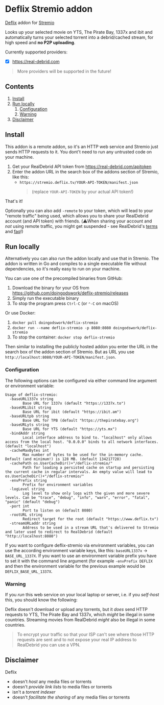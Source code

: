 Deflix Stremio addon
====================

[Deflix](https://deflix.tv) addon for [Stremio](https://stremio.com)

Looks up your selected movie on YTS, The Pirate Bay, 1337x and ibit and automatically turns your selected torrent into a debrid/cached stream, for high speed and **no P2P uploading**.

Currently supported providers:

- [x] <https://real-debrid.com>

> More providers will be supported in the future!

Contents
--------

1. [Install](#install)
2. [Run locally](#run-locally)
   1. [Configuration](#configuration)
   2. [Warning](#warning)
3. [Disclaimer](#disclaimer)

Install
-------

This addon is a remote addon, so it's an HTTP web service and Stremio just sends HTTP requests to it. You dont't need to run any untrusted code on your machine.

1. Get your RealDebrid API token from <https://real-debrid.com/apitoken>
2. Enter the addon URL in the search box of the addons section of Stremio, like this:
   - `https://stremio.deflix.tv/YOUR-API-TOKEN/manifest.json`  
     > (replace `YOUR-API-TOKEN` by your actual API token!)

That's it!

Optionally you can also add `-remote` to your token, which will lead to your "remote traffic" being used, which allows you to share your RealDebrid account (and API token) with friends. (⚠️When sharing your account and *not* using remote traffic, you might get suspended - see RealDebrid's [terms](https://real-debrid.com/terms) and [faq](https://real-debrid.com/faq)!)

Run locally
-----------

Alternatively you can also run the addon locally and use that in Stremio. The addon is written in Go and compiles to a single executable file without dependencies, so it's really easy to run on your machine.

You can use one of the precompiled binaries from GitHub:

1. Download the binary for your OS from <https://github.com/doingodswork/deflix-stremio/releases>
2. Simply run the executable binary
3. To stop the program press `Ctrl-C` (or `⌃-C` on macOS)

Or use Docker:

1. `docker pull doingodswork/deflix-stremio`
2. `docker run --name deflix-stremio -p 8080:8080 doingodswork/deflix-stremio`
3. To stop the container: `docker stop deflix-stremio`

Then similar to installing the publicly hosted addon you enter the URL in the search box of the addon section of Stremio. But as URL you use `http://localhost:8080/YOUR-API-TOKEN/manifest.json`.

### Configuration

The following options can be configured via either command line argument or environment variable:

```text
Usage of deflix-stremio:
  -baseURL1337x string
        Base URL for 1337x (default "https://1337x.to")
  -baseURLibit string
        Base URL for ibit (default "https://ibit.am")
  -baseURLtpb string
        Base URL for TPB (default "https://thepiratebay.org")
  -baseURLyts string
        Base URL for YTS (default "https://yts.mx")
  -bindAddr string
        Local interface address to bind to. "localhost" only allows access from the local host. "0.0.0.0" binds to all network interfaces. (default "localhost")
  -cacheMaxBytes int
        Max number of bytes to be used for the in-memory cache. Default (and minimum!) is 128 MB. (default 134217728)
  -cachePath os.UserCacheDir()+"/deflix-stremio/"
        Path for loading a persisted cache on startup and persisting the current cache in regular intervals. An empty value will lead to os.UserCacheDir()+"/deflix-stremio/"
  -envPrefix string
        Prefix for environment variables
  -logLevel string
        Log level to show only logs with the given and more severe levels. Can be "trace", "debug", "info", "warn", "error", "fatal", "panic" (default "debug")
  -port int
        Port to listen on (default 8080)
  -rootURL string
        Redirect target for the root (default "https://www.deflix.tv")
  -streamURLaddr string
        Address to be used in a stream URL that's delivered to Stremio and later used to redirect to RealDebrid (default "http://localhost:8080")
```

If you want to configure deflix-stremio via environment variables, you can use the according environment variable keys, like this: `baseURL1337x` -> `BASE_URL_1337X`. If you want to use an environment variable prefix you have to set it with the command line argument (for example `-envPrefix DEFLIX` and then the environment variable for the previous example would be `DEFLIX_BASE_URL_1337X`.

### Warning

If you *run* this web service on your local laptop or server, i.e. if you *self-host* this, you should know the following:

Deflix doesn't download or upload any torrents, but it *does* send HTTP requests to YTS, The Pirate Bay and 1337x, which *might* be illegal in some countries. Streaming movies from RealDebrid *might* also be illegal in some countries.

> To encrypt your traffic so that your ISP can't see where those HTTP requests are sent and to not expose your real IP address to RealDebrid you can use a VPN.

Disclaimer
----------

Deflix

- doesn't *host* any media files or torrents
- doesn't *provide link lists* to media files or torrents
- isn't a *torrent indexer*
- doesn't *facilitate the sharing* of any media files or torrents
